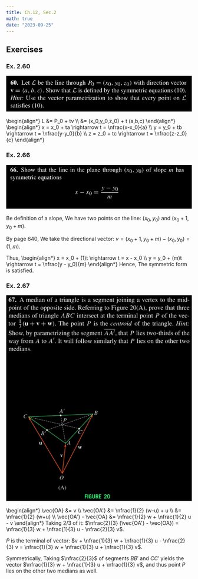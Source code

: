 ```yaml
---
title: Ch.12, Sec.2
math: true
date: "2023-09-25"
---
```


$\newcommand{\nfrac}[2]{\frac{\displaystyle{#1}}{\displaystyle{#2}}}$

## Exercises

### Ex. 2.60

![image](./ex-2.60.jpg)

\begin{align*}
    L &= P_0 + tv \\\\
      &= (x_0,y_0,z_0) + t (a,b,c)
\end{align*}
\begin{align*}
    x = x_0 + ta \rightarrow t = \nfrac{x-x_0}{a} \\\\
    y = y_0 + tb \rightarrow t = \nfrac{y-y_0}{b} \\\\
    z = z_0 + tc \rightarrow t = \nfrac{z-z_0}{c}
\end{align*}


### Ex. 2.66

![image](./ex-2.66.jpg)

Be definition of a slope, We have two points on the line: $(x_0, y_0)$ and $(x_0 +   1, y_0 + m)$.

By page 640, We take the directional vector: $v = (x_0 + 1, y_0 + m) - (x_0, y_0) =  (1,m)$.

Thus,
\begin{align*}
    x = x_0 + (1)t \rightarrow t = x - x_0 \\\\
    y = y_0 + (m)t \rightarrow t = \nfrac{y - y_0}{m}
\end{align*}
Hence, The symmetric form is satisfied.


### Ex. 2.67

![image](./ex-2.67.jpg)

\begin{align*}
    \vec{OA}  &= v \\\\
    \vec{OA'} &= \nfrac{1}{2} (w-u) + u \\\\
              &= \nfrac{1}{2} (w+u) \\\\
    \vec{OA'} - \vec{OA} &= \nfrac{1}{2} w + \nfrac{1}{2} u - v
\end{align*}
Taking $2/3$ of it: $\nfrac{2}{3} (\vec{OA'} - \vec{OA}) = \nfrac{1}{3} w +          \nfrac{1}{3} u - \nfrac{2}{3} v$.

$P$ is the terminal of vector: $v + \nfrac{1}{3} w + \nfrac{1}{3} u - \nfrac{2}{3} v = \nfrac{1}{3} w + \nfrac{1}{3} u + \nfrac{1}{3} v$.

Symmetrically, Taking $\nfrac{2}{3}$ of segments $BB'$ and $CC'$ yields the vector   $\nfrac{1}{3} w + \nfrac{1}{3} u + \nfrac{1}{3} v$, and thus point $P$ lies on the   other two medians as well.



